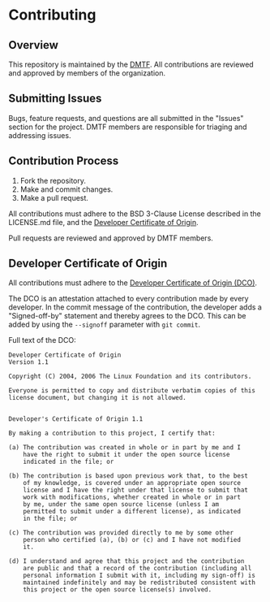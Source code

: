 # Contributing

## Overview

This repository is maintained by the [DMTF](https://www.dmtf.org/ "https://www.dmtf.org/").  All contributions are reviewed and approved by members of the organization.

## Submitting Issues

Bugs, feature requests, and questions are all submitted in the "Issues" section for the project.  DMTF members are responsible for triaging and addressing issues.

## Contribution Process

1. Fork the repository.
2. Make and commit changes.
3. Make a pull request.

All contributions must adhere to the BSD 3-Clause License described in the LICENSE.md file, and the [Developer Certificate of Origin](#developer-certificate-of-origin).

Pull requests are reviewed and approved by DMTF members.

## Developer Certificate of Origin

All contributions must adhere to the [Developer Certificate of Origin (DCO)](http://developercertificate.org "http://developercertificate.org").

The DCO is an attestation attached to every contribution made by every developer.  In the commit message of the contribution, the developer adds a "Signed-off-by" statement and thereby agrees to the DCO.  This can be added by using the `--signoff` parameter with `git commit`.

Full text of the DCO:

```
Developer Certificate of Origin
Version 1.1

Copyright (C) 2004, 2006 The Linux Foundation and its contributors.

Everyone is permitted to copy and distribute verbatim copies of this
license document, but changing it is not allowed.


Developer's Certificate of Origin 1.1

By making a contribution to this project, I certify that:

(a) The contribution was created in whole or in part by me and I
    have the right to submit it under the open source license
    indicated in the file; or

(b) The contribution is based upon previous work that, to the best
    of my knowledge, is covered under an appropriate open source
    license and I have the right under that license to submit that
    work with modifications, whether created in whole or in part
    by me, under the same open source license (unless I am
    permitted to submit under a different license), as indicated
    in the file; or

(c) The contribution was provided directly to me by some other
    person who certified (a), (b) or (c) and I have not modified
    it.

(d) I understand and agree that this project and the contribution
    are public and that a record of the contribution (including all
    personal information I submit with it, including my sign-off) is
    maintained indefinitely and may be redistributed consistent with
    this project or the open source license(s) involved.
```
